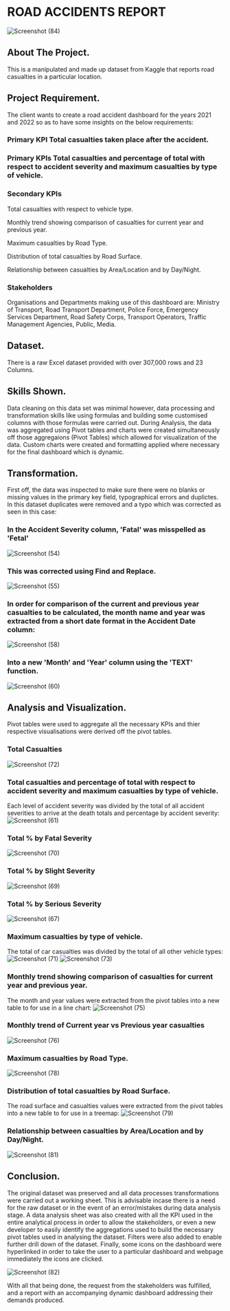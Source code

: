  # ROAD ACCIDENTS REPORT
![Screenshot (84)](https://github.com/Ikumoluyi-Taiwo/Excel-Projects/assets/139241043/21b7b420-cf83-4e7c-8cfe-dd4866d73bc0)

## About The Project.
This is a manipulated and made up dataset from Kaggle that reports road casualties in a particular location.

## Project Requirement.
The client wants to create a road accident dashboard for the years 2021 and 2022 so as to have some insights on the below requirements:
### Primary KPI Total casualties taken place after the accident.

### Primary KPIs Total casualties and percentage of total with respect to accident severity and maximum casualties by type of vehicle.

### Secondary KPIs
  Total casualties with respect to vehicle type.
  
  Monthly trend showing comparison of casualties for current year and previous year.
  
  Maximum casualties by Road Type.
  
  Distribution of total casualties by Road Surface.
  
  Relationship between casualties by Area/Location and by Day/Night.

### Stakeholders 
  Organisations and Departments making use of this dashboard are:
  Ministry of Transport, Road Transport Department, Police Force, Emergency Services Department, Road Safety Corps, Transport Operators, Traffic Management Agencies,     Public, Media.
  
## Dataset. 
There is a raw Excel dataset provided with over 307,000 rows and 23 Columns.

## Skills Shown.
Data cleaning on this data set was minimal however, data processing and transformation skills like using formulas and building some customised columns with those formulas were carried out. During Analysis, the data was aggregated using Pivot tables and charts were created simultaneously off those aggregaions (Pivot Tables) which allowed for visualization of the data. Custom charts were created and formatting applied where necessary for the final dashboard which is dynamic.

## Transformation.
First off, the data was inspected to make sure there were no blanks or missing values in the primary key field, typographical errors and duplictes. In this dataset duplicates were removed and a typo which was corrected as seen in this case: 
### In the Accident Severity column, 'Fatal' was misspelled as 'Fetal'
![Screenshot (54)](https://github.com/Ikumoluyi-Taiwo/Excel-Projects/assets/139241043/66b4074d-65e7-41b0-8a7f-d69ca96570ee)

### This was corrected using Find and Replace.
![Screenshot (55)](https://github.com/Ikumoluyi-Taiwo/Excel-Projects/assets/139241043/4b5b19e0-86ec-402b-861d-476a66b32bcb)

### In order for comparison of the current and previous year casualties to be calculated, the month name and year was extracted from a short date format in the Accident Date column:
![Screenshot (58)](https://github.com/Ikumoluyi-Taiwo/Excel-Projects/assets/139241043/ea624059-3950-4a18-ae4a-611cea10314d)

### Into a new 'Month' and 'Year' column using the 'TEXT' function.
![Screenshot (60)](https://github.com/Ikumoluyi-Taiwo/Excel-Projects/assets/139241043/58ba3a39-6593-45f6-a04c-dbf85c9121d4)

## Analysis and Visualization.
Pivot tables were used to aggregate all the necessary KPIs and thier respective visualisations were derived off the pivot tables.

### Total Casualties
![Screenshot (72)](https://github.com/Ikumoluyi-Taiwo/Excel-Projects/assets/139241043/ab53c6cf-a982-4748-8152-12b8d07048e0)

### Total casualties and percentage of total with respect to accident severity and maximum casualties by type of vehicle.
Each level of accident severity was divided by the total of all accident severities to arrive at the death totals and percentage by accident severity:
![Screenshot (61)](https://github.com/Ikumoluyi-Taiwo/Excel-Projects/assets/139241043/c477c9fa-3778-466f-9308-e4359c286daf)

### Total % by Fatal Severity
![Screenshot (70)](https://github.com/Ikumoluyi-Taiwo/Excel-Projects/assets/139241043/20a058c3-1284-47e9-82b8-325b386462b0)

### Total % by Slight Severity
![Screenshot (69)](https://github.com/Ikumoluyi-Taiwo/Excel-Projects/assets/139241043/78c1afa6-1007-4ba0-b001-d64be1713095)

### Total % by Serious Severity
![Screenshot (67)](https://github.com/Ikumoluyi-Taiwo/Excel-Projects/assets/139241043/fc507dcd-0c4c-4ef4-b20e-f3cdb3586208)

### Maximum casualties by type of vehicle.
The total of car casualties was divided by the total of all other vehicle types:
![Screenshot (71)](https://github.com/Ikumoluyi-Taiwo/Excel-Projects/assets/139241043/ff23091f-5ea2-4caa-8db3-face5bd2f653)
![Screenshot (73)](https://github.com/Ikumoluyi-Taiwo/Excel-Projects/assets/139241043/516f25b0-f8ad-4b7b-9f05-d43d143d534a)

### Monthly trend showing comparison of casualties for current year and previous year.
The month and year values were extracted from the pivot tables into a new table to for use in a line chart:
![Screenshot (75)](https://github.com/Ikumoluyi-Taiwo/Excel-Projects/assets/139241043/7a9fe696-1f7f-40cf-bc45-7606124058b5)

### Monthly trend of Current year vs Previous year casualties
![Screenshot (76)](https://github.com/Ikumoluyi-Taiwo/Excel-Projects/assets/139241043/38af05a9-29ce-4071-b986-1fb3b301ed75)

### Maximum casualties by Road Type.
![Screenshot (78)](https://github.com/Ikumoluyi-Taiwo/Excel-Projects/assets/139241043/21c89ffd-7e4b-456d-bb4b-7004beaeae8e)

### Distribution of total casualties by Road Surface.
The road surface and casualties values were extracted from the pivot tables into a new table to for use in a treemap:
![Screenshot (79)](https://github.com/Ikumoluyi-Taiwo/Excel-Projects/assets/139241043/ff805a31-d36d-497b-9582-c71184425474)

### Relationship between casualties by Area/Location and by Day/Night.
![Screenshot (81)](https://github.com/Ikumoluyi-Taiwo/Excel-Projects/assets/139241043/8f32ca5c-92f9-46ff-ae7d-cb82c97dd849)

## Conclusion.
The original dataset was preserved and all data processes transformations were carried out a working sheet. This is advisable incase there is a need for the raw dataset or in the event of an error/mistakes during data analysis stage. 
A data analysis sheet was also created with all the KPI used in the entire analytical process in order to allow the stakeholders, or even a new developer to easily identify the aggregations used to build the necessary pivot tables used in analysing the dataset. Filters were also added to enable further drill down of the dataset. 
Finally, some icons on the dashboard were hyperlinked in order to take the user to a particular dashboard and webpage immediately the icons are clicked.

![Screenshot (82)](https://github.com/Ikumoluyi-Taiwo/Excel-Projects/assets/139241043/5f4aba27-23cc-4394-a9dc-6367f1914d54)

With all that being done, the request from the stakeholders was fulfilled, and a report with an accompanying dynamic dashboard addressing their demands produced. 
